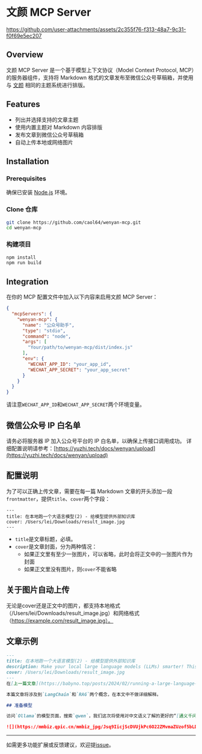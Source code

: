 # 文颜 MCP Server

https://github.com/user-attachments/assets/2c355f76-f313-48a7-9c31-f0f69e5ec207

## Overview

文颜 MCP Server 是一个基于模型上下文协议（Model Context Protocol, MCP）的服务器组件，支持将 Markdown 格式的文章发布至微信公众号草稿箱，并使用与 [文颜](https://yuzhi.tech/wenyan) 相同的主题系统进行排版。

## Features

- 列出并选择支持的文章主题
- 使用内置主题对 Markdown 内容排版
- 发布文章到微信公众号草稿箱
- 自动上传本地或网络图片

## Installation

### Prerequisites

确保已安装 [Node.js](https://nodejs.org/) 环境。

### Clone 仓库

```bash
git clone https://github.com/caol64/wenyan-mcp.git
cd wenyan-mcp
```

### 构建项目

```bash
npm install
npm run build
```

## Integration

在你的 MCP 配置文件中加入以下内容来启用文颜 MCP Server：

```json
{
  "mcpServers": {
    "wenyan-mcp": {
      "name": "公众号助手",
      "type": "stdio",
      "command": "node",
      "args": [
        "Your/path/to/wenyan-mcp/dist/index.js"
      ],
      "env": {
        "WECHAT_APP_ID": "your_app_id",
        "WECHAT_APP_SECRET": "your_app_secret"
      }
    }
  }
}
```

请注意`WECHAT_APP_ID`和`WECHAT_APP_SECRET`两个环境变量。

## 微信公众号 IP 白名单

请务必将服务器 IP 加入公众号平台的 IP 白名单，以确保上传接口调用成功。
详细配置说明请参考：[https://yuzhi.tech/docs/wenyan/upload](https://yuzhi.tech/docs/wenyan/upload)

## 配置说明

为了可以正确上传文章，需要在每一篇 Markdown 文章的开头添加一段`frontmatter`，提供`title`、`cover`两个字段：

```
---
title: 在本地跑一个大语言模型(2) - 给模型提供外部知识库
cover: /Users/lei/Downloads/result_image.jpg
---
```

- `title`是文章标题，必填。
- `cover`是文章封面，分为两种情况：
  - 如果正文里有至少一张图片，可以省略，此时会将正文中的一张图片作为封面
  - 如果正文里没有图片，则`cover`不能省略

## 关于图片自动上传

无论是cover还是正文中的图片，都支持本地格式（/Users/lei/Downloads/result_image.jpg）和网络格式（https://example.com/result_image.jpg）。

## 文章示例

```markdown
---
title: 在本地跑一个大语言模型(2) - 给模型提供外部知识库
description: Make your local large language models (LLMs) smarter! This guide shows how to use LangChain and RAG to let them retrieve data from external knowledge bases, improving answer accuracy.
cover: /Users/lei/Downloads/result_image.jpg
---
在[上一篇文章](https://babyno.top/posts/2024/02/running-a-large-language-model-locally/)里，我们展示了如何通过Ollama这款工具，在本地运行大型语言模型。本篇文章将着重介绍下如何让模型从外部知识库中检索定制数据，来提升大型语言模型的准确性，让它看起来更“智能”。

本篇文章将涉及到`LangChain`和`RAG`两个概念，在本文中不做详细解释。

## 准备模型

访问`Ollama`的模型页面，搜索`qwen`，我们这次将使用对中文语义了解的更好的“[通义千问](https://ollama.com/library/qwen:7b)”模型进行实验。

![](https://mmbiz.qpic.cn/mmbiz_jpg/Jsq9IicjScDVUjkPc6O22ZMvmaZUzof5bLDjMyLg2HeAXd0icTvlqtL7oiarSlOicTtiaiacIxpVOV1EeMKl96PhRPPw/640?wx_fmt=jpeg)
```

---

如需更多功能扩展或反馈建议，欢迎提[issue](https://github.com/caol64/wenyan-mcp/issues)。
